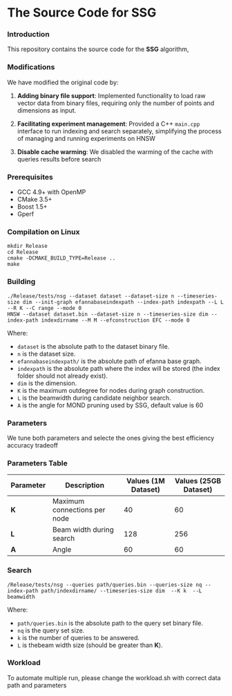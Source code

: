 # The Source Code for SSG

### Introduction

This repository contains the source code for the **SSG** algorithm,
### Modifications

We have modified the original code by:

1. **Adding binary file support**: Implemented functionality to load raw vector data from binary files, requiring only the number of points and dimensions as input.

2. **Facilitating experiment management**: Provided a C++ `main.cpp` interface to run indexing and search separately, simplifying the process of managing and running experiments on HNSW
3. **Disable cache warming**: We disabled the warming of the cache with queries results before search 

### Prerequisites

- GCC 4.9+ with OpenMP
- CMake 3.5+
- Boost 1.5+
- Gperf

### Compilation on Linux
```shell
mkdir Release
cd Release
cmake -DCMAKE_BUILD_TYPE=Release ..
make
```


### Building
```shell
./Release/tests/nsg --dataset dataset --dataset-size n --timeseries-size dim --init-graph efannabaseindexpath --index-path indexpath --L L --R K --C range --mode 0
HNSW --dataset dataset.bin --dataset-size n --timeseries-size dim --index-path indexdirname --M M --efconstruction EFC --mode 0
```

Where:
- `dataset` is the absolute path to the dataset binary file.
- `n` is the dataset size.
- `efannabaseindexpath/` is the absolute path of efanna base graph.
- `indexpath` is the absolute path where the index will be stored (the index folder should not already exist).
- `dim` is the dimension.
- `K` is the maximum outdegree for nodes during graph construction.
- `L` is the beamwidth during candidate neighbor search.
- `A` is the angle for MOND pruning used by SSG, default value is 60

### Parameters
We tune both parameters and selecte the ones giving the best efficiency accuracy tradeoff

### Parameters Table

| **Parameter** | **Description**                           | **Values (1M Dataset)** | **Values (25GB Dataset)**  |
|---------------|-------------------------------------------|--------------------------|---------------------------|
| **K**         | Maximum connections per node              | 40                       | 60                        | 
| **L**       | Beam width during search                  | 128                      | 256                       | 
| **A**       | Angle                  | 60                    | 60                      | 

### Search
```shell
/Release/tests/nsg --queries path/queries.bin --queries-size nq --index-path path/indexdirname/ --timeseries-size dim  --K k  --L beamwidth 
```
Where:
- `path/queries.bin` is the absolute path to the query set binary file.
- `nq` is the query set size.
- `k` is  the number of queries to be answered.
- `L` is thebeam width size (should be greater than **K**).

### Workload
To automate multiple run, please change the workload.sh with correct data path and parameters 
